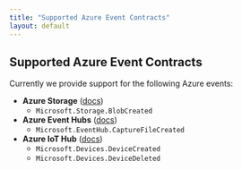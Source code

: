 ```yaml
---
title: "Supported Azure Event Contracts"
layout: default
---
```


## Supported Azure Event Contracts

Currently we provide support for the following Azure events:
- **Azure Storage** ([docs](https://docs.microsoft.com/en-us/azure/event-grid/event-schema-blob-storage))
   - `Microsoft.Storage.BlobCreated`
- **Azure Event Hubs** ([docs](https://docs.microsoft.com/en-us/azure/event-grid/event-schema-event-hubs))
   - `Microsoft.EventHub.CaptureFileCreated`
- **Azure IoT Hub** ([docs](https://docs.microsoft.com/en-us/azure/event-grid/event-schema-iot-hub))
   - `Microsoft.Devices.DeviceCreated`
   - `Microsoft.Devices.DeviceDeleted`


